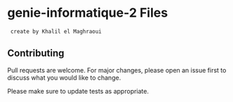 # genie-informatique-2 Files 

```bash
 create by Khalil el Maghraoui 
```
 
## Contributing
Pull requests are welcome. For major changes, please open an issue first to discuss what you would like to change.

Please make sure to update tests as appropriate.

